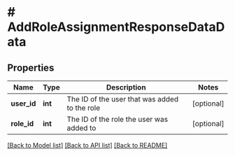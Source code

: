 # # AddRoleAssignmentResponseDataData

## Properties

Name | Type | Description | Notes
------------ | ------------- | ------------- | -------------
**user_id** | **int** | The ID of the user that was added to the role | [optional]
**role_id** | **int** | The ID of the role the user was added to | [optional]

[[Back to Model list]](../README.md#documentation-for-models) [[Back to API list]](../README.md#documentation-for-api-endpoints) [[Back to README]](../README.md)
